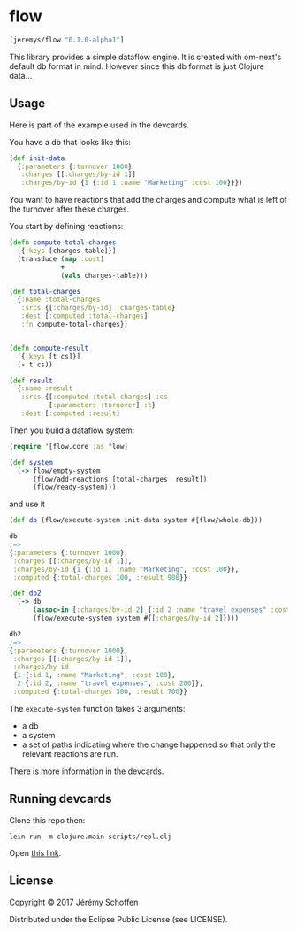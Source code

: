 # flow

```clojure
[jeremys/flow "0.1.0-alpha1"]
```

This library provides a simple dataflow engine. It is created with
om-next's default db format in mind. However since this db format is
just Clojure data...


## Usage

Here is part of the example used in the devcards.

You have a db that looks like this:
```clojure
(def init-data
  {:parameters {:turnover 1000}
   :charges [[:charges/by-id 1]]
   :charges/by-id {1 {:id 1 :name "Marketing" :cost 100}}})
```

You want to have reactions that add the charges and compute what is
left of the turnover after these charges.

You start by defining reactions:

```clojure
(defn compute-total-charges
  [{:keys [charges-table]}]
  (transduce (map :cost)
             +
             (vals charges-table)))

(def total-charges
  {:name :total-charges
   :srcs {[:charges/by-id] :charges-table}
   :dest [:computed :total-charges]
   :fn compute-total-charges})


(defn compute-result
  [{:keys [t cs]}]
  (- t cs))

(def result
  {:name :result
   :srcs {[:computed :total-charges] :cs
          [:parameters :turnover] :t}
   :dest [:computed :result]
```

Then you build a dataflow system:

```clojure
(require '[flow.core :as flow]

(def system
  (-> flow/empty-system
      (flow/add-reactions [total-charges  result])
      (flow/ready-system)))
```

and use it

```clojure
(def db (flow/execute-system init-data system #{flow/whole-db}))

db
;=>
{:parameters {:turnover 1000},
 :charges [[:charges/by-id 1]],
 :charges/by-id {1 {:id 1, :name "Marketing", :cost 100}},
 :computed {:total-charges 100, :result 900}}

(def db2
  (-> db
      (assoc-in [:charges/by-id 2] {:id 2 :name "travel expenses" :cost 200})
      (flow/execute-system system #{[:charges/by-id 2]})))

db2
;=>
{:parameters {:turnover 1000},
 :charges [[:charges/by-id 1]],
 :charges/by-id
 {1 {:id 1, :name "Marketing", :cost 100},
  2 {:id 2, :name "travel expenses", :cost 200}},
 :computed {:total-charges 300, :result 700}}
```


The `execute-system` function takes 3 arguments:
- a db
- a system
- a set of paths indicating where the change happened so that only
the relevant reactions are run.

There is more information in the devcards.

## Running devcards
Clone this repo then:

```
lein run -m clojure.main scripts/repl.clj
```

Open [this link](http://localhost:3449/devcards.html).


## License

Copyright © 2017 Jérémy Schoffen

Distributed under the Eclipse Public License (see LICENSE).
